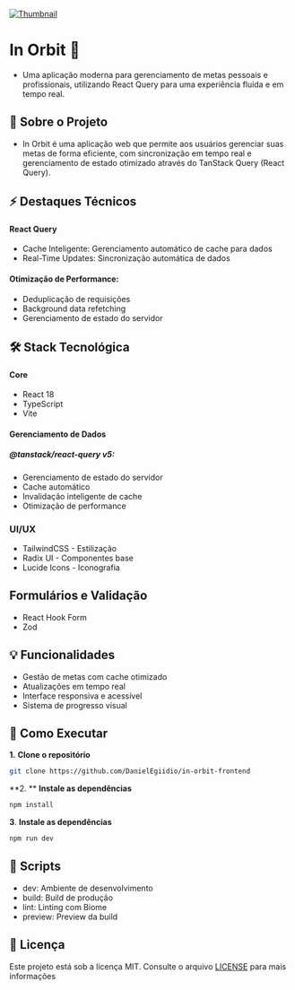 <a href="https://ibb.co/QK7y8RQ"><img src="https://i.ibb.co/nLqx3vm/Thumbnail.png" alt="Thumbnail" border="0"></a>

# In Orbit 🚀

- Uma aplicação moderna para gerenciamento de metas pessoais e profissionais, utilizando React Query para uma experiência fluida e em tempo real.

## 🎯 Sobre o Projeto
- In Orbit é uma aplicação web que permite aos usuários gerenciar suas metas de forma eficiente, com sincronização em tempo real e gerenciamento de estado otimizado através do TanStack Query (React Query).

## ⚡ Destaques Técnicos
#### React Query

- Cache Inteligente: Gerenciamento automático de cache para dados
- Real-Time Updates: Sincronização automática de dados
#### Otimização de Performance:
- Deduplicação de requisições
- Background data refetching
- Gerenciamento de estado do servidor

## 🛠️ Stack Tecnológica

#### Core
- React 18
- TypeScript
- Vite

#### Gerenciamento de Dados
##### @tanstack/react-query v5:
- Gerenciamento de estado do servidor
- Cache automático
- Invalidação inteligente de cache
- Otimização de performance

### UI/UX
- TailwindCSS - Estilização
- Radix UI - Componentes base
- Lucide Icons - Iconografia

##  Formulários e Validação
- React Hook Form
- Zod

## 💡 Funcionalidades

- Gestão de metas com cache otimizado
- Atualizações em tempo real
- Interface responsiva e acessível
- Sistema de progresso visual

## 🚀 Como Executar

**1.** **Clone o repositório**
```bash
git clone https://github.com/DanielEgiidio/in-orbit-frontend
```
**2. ** **Instale as dependências**
```bash
npm install
```
**3**. **Instale as dependências**
```bash
npm run dev
```
## 🔧 Scripts

- dev: Ambiente de desenvolvimento
- build: Build de produção
- lint: Linting com Biome
- preview: Preview da build

## 📄 Licença
Este projeto está sob a licença MIT. Consulte o arquivo [LICENSE](./LICENSE) para mais informações
